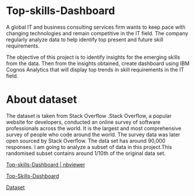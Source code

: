 # Top-skills-Dashboard

A global IT and business consulting services firm wants to keep pace with changing technologies and remain competitive in the IT field. The company regularly  analyze data to help identify top present and future skill requirements.

The objective of this project is to identify insights for the emerging skills from the data. Then from the insights obtained, create dashboard using IBM Cognos Analytics that will display top trends in skill requirements in the IT field.

# About dataset 

The dataset is taken from Stack Overflow .Stack Overflow, a popular website for developers, conducted an online survey of software professionals across the world. It is the largest and most comprehensive survey of people who code around the world. 
The survey data was later open sourced by Stack Overflow. The data set has around 90,000 responses.
I am going to analyze a subset of data in this project.This randomised subset contains around 1/10th of the original data set.

[Top-skills-Dashboard | nbviewer](https://nbviewer.jupyter.org/github/Shreyas285/Top-skills-2021-Analysis/blob/main/Top_skills_2021_analysis.ipynb)

[Top-Skills-Dashboard](https://dataplatform.cloud.ibm.com/dashboards/3d6a7b5c-bc86-4ebb-958c-07bedeadf9c5/view/7f21a139378e099714c5eae4079d7f047e667655e0bb865688827b490b692297f0691497c87c195c8c130c61faed175a9a)

[Dataset](https://stackoverflow.blog/2019/04/09/the-2019-stack-overflow-developer-survey-results-are-in/ )
